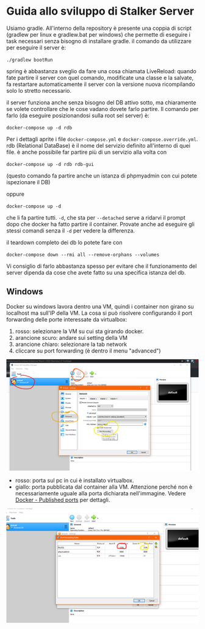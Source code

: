 # Guida allo sviluppo di Stalker Server

Usiamo gradle.
All'interno della repository è presente una coppia di script (gradlew per linux e gradlew.bat per windows) che permette di eseguire i task necessari senza bisogno di installare gradle. il comando da utilizzare per eseguire il server è:

`./gradlew bootRun`

spring è abbastanza sveglio da fare una cosa chiamata LiveReload: quando fate partire il server con quel comando, modificate una classe e la salvate, fa restartare automaticamente il server con la versione nuova ricompilando solo lo stretto necessario.

il server funziona anche senza bisogno del DB attivo sotto, ma chiaramente se volete controllare che le cose vadano dovete farlo partire. Il comando per farlo (da eseguire posizionandosi sulla root sel server) è:

`docker-compose up -d rdb`

Per i dettagli aprite i file `docker-compose.yml` e `docker-compose.override.yml`. rdb (Relational DataBase) è il nome del servizio definito all'interno di quei file. è anche possibile far partire più di un servizio alla volta con

`docker-compose up -d rdb rdb-gui`

(questo comando fa partire anche un istanza di phpmyadmin con cui potete ispezionare il DB)

oppure

`docker-compose up -d`

che li fa partire tutti. `-d`, che sta per `--detached` serve a ridarvi il prompt dopo che docker ha fatto partire il container. Provate anche ad eseguire gli stessi comandi senza il `-d` per vedere la differenza.

il teardown completo dei db lo potete fare con

`docker-compose down --rmi all --remove-orphans --volumes`

Vi consiglio di farlo abbastanza spesso per evitare che il funzionamento del server dipenda da cose che avete fatto su una specifica istanza del db.

## Windows

Docker su windows lavora dentro una VM, quindi i container non girano su localhost ma sull'IP della VM. La cosa si può risolvere configurando il port forwarding delle porte interessate da virtualbox:

1. rosso: selezionare la VM su cui sta girando docker.
2. arancione scuro: andare sui setting della VM
3. arancione chiaro: selezionare la tab network
4. cliccare su port forwarding (è dentro il menu "advanced")

![virtualbox port forwarding 1](./img/virtualbox-port-forwarding-1.png)

- rosso: porta sul pc in cui è installato virtualbox.
- giallo: porta pubblicata dal container alla VM. Attenzione perché non è necessariamente uguale alla porta dichiarata nell'immagine. Vedere [Docker - Published ports](https://docs.docker.com/config/containers/container-networking/#published-ports#published-ports) per dettagli.

![virtualbox port forwarding 2](./img/virtualbox-port-forwarding-2.png)
